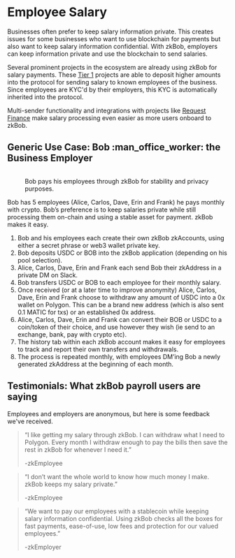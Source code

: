 # Employee Salary

Businesses often prefer to keep salary information private. This creates issues for some businesses who want to use blockchain for payments but also want to keep salary information confidential. With zkBob, employers can keep information private and use the blockchain to send salaries.&#x20;

Several prominent projects in the ecosystem are already using zkBob for salary payments. These [Tier 1](../../deposit-and-withdrawal-limits.md#tiered-limits) projects are able to deposit higher amounts into the protocol for sending salary to known employees of the business. Since employees are KYC'd by their employers, this KYC is automatically inherited into the protocol.

Multi-sender functionality and integrations with projects like [Request Finance](https://request.network/en/) make salary processing even easier as more users onboard to zkBob.

## Generic Use Case: Bob :man\_office\_worker: the Business Employer

<figure><img src="../../../.gitbook/assets/Bob_small_business.png" alt=""><figcaption><p>Bob pays his employees through zkBob for stability and privacy purposes.</p></figcaption></figure>

Bob has 5 employees (Alice, Carlos, Dave, Erin and Frank) he pays monthly with crypto. Bob’s preference is to keep salaries private while still processing them on-chain and using a stable asset for payment. zkBob makes it easy.

1. Bob and his employees each create their own zkBob zkAccounts, using either a secret phrase or web3 wallet private key.
2. Bob deposits USDC or BOB into the zkBob application (depending on his pool selection).
3. Alice, Carlos, Dave, Erin and Frank each send Bob their zkAddress in a private DM on Slack.
4. Bob transfers USDC or BOB to each employee for their monthly salary.
5. Once received (or at a later time to improve anonymity) Alice, Carlos, Dave, Erin and Frank choose to withdraw any amount of USDC into a 0x wallet on Polygon. This can be a brand new address (which is also sent 0.1 MATIC for txs) or an established 0x address.
6. Alice, Carlos, Dave, Erin and Frank can convert their BOB or USDC to a coin/token of their choice, and use however they wish (ie send to an exchange, bank, pay with crypto etc). &#x20;
7. The history tab within each zkBob account makes it easy for employees to track and report their own transfers and withdrawals.
8. The process is repeated monthly, with employees DM’ing Bob a newly generated zkAddress at the beginning of each month.&#x20;

## Testimonials: What zkBob payroll users are saying

Employees and employers are anonymous, but here is some feedback we've received.

> “I like getting my salary through zkBob. I can withdraw what I need to Polygon. Every month I withdraw enough to pay the bills then save the rest in zkBob for whenever I need it.”&#x20;
>
> \-zkEmployee&#x20;

> “I don’t want the whole world to know how much money I make. zkBob keeps my salary private.”&#x20;
>
> \-zkEmployee&#x20;

> “We want to pay our employees with a stablecoin while keeping salary information confidential. Using zkBob checks all the boxes for fast payments, ease-of-use, low fees and protection for our valued employees.”&#x20;
>
> \-zkEmployer
